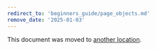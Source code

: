 ```yaml
---
redirect_to: 'beginners_guide/page_objects.md'
remove_date: '2025-01-03'
---
```


<!-- markdownlint-disable -->

This document was moved to [another location](beginners_guide/page_objects.md).

<!-- This redirect file can be deleted after <2025-01-03>. -->
<!-- Redirects that point to other docs in the same project expire in three months. -->
<!-- Redirects that point to docs in a different project or site (link is not relative and starts with `https:`) expire in one year. -->
<!-- Before deletion, see: https://docs.gitlab.com/ee/development/documentation/redirects.html -->
